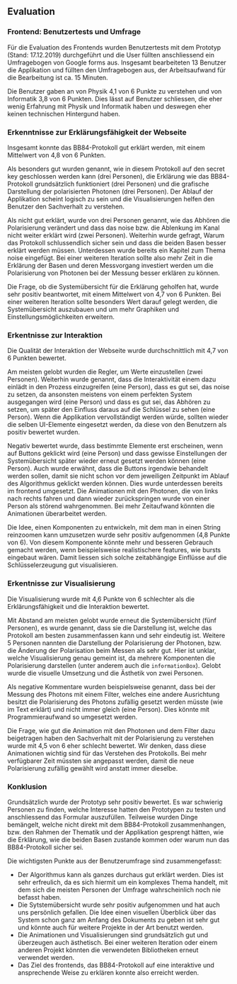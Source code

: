 ## Evaluation

### Frontend: Benutzertests und Umfrage

Für die Evaluation des Frontends wurden Benutzertests mit dem Prototyp (Stand: 17.12.2019) durchgeführt und die User füllten anschliessend ein Umfragebogen von Google forms aus. Insgesamt bearbeiteten 13 Benutzer die Applikation und füllten den Umfragebogen aus, der Arbeitsaufwand für die Bearbeitung ist ca. 15 Minuten.

Die Benutzer gaben an von Physik 4,1 von 6 Punkte zu verstehen und von Informatik 3,8 von 6 Punkten. Dies lässt auf Benutzer schliessen, die eher wenig Erfahrung mit Physik und Informatik haben und deswegen eher keinen technischen Hintergund haben.

### Erkenntnisse zur Erklärungsfähigkeit der Webseite

Insgesamt konnte das BB84-Protokoll gut erklärt werden, mit einem Mittelwert von 4,8 von 6 Punkten.

Als besonders gut wurden genannt, wie in diesem Protokoll auf den secret key geschlossen werden kann (drei Personen), die Erklärung wie das BB84-Protokoll grundsätzlich funktioniert (drei Personen) und die grafische Darstellung der polarisierten Photonen (drei Personen). Der Ablauf der Applikation scheint logisch zu sein und die Visualisierungen helfen den Benutzer den Sachverhalt zu verstehen.

Als nicht gut erklärt, wurde von drei Personen genannt, wie das Abhören die Polarisierung verändert und dass das noise bzw. die Ablenkung im Kanal nicht weiter erklärt wird (zwei Personen). Weiterhin wurde gefragt, Warum das Protokoll schlussendlich sicher sein und dass die beiden Basen besser erklärt werden müssen. Unterdessen wurde bereits ein Kapitel zum Thema noise eingefügt. Bei einer weiteren Iteration sollte also mehr Zeit in die Erklärung der Basen und deren Messvorgang investiert werden um die Polarisierung von Photonen bei der Messung besser erklären zu können.

Die Frage, ob die Systemübersicht für die Erklärung geholfen hat, wurde sehr positiv beantwortet, mit einem Mittelwert von 4,7 von 6 Punkten. Bei einer weiteren Iteration sollte besonders Wert darauf gelegt werden, die Systemübersicht auszubauen und um mehr Graphiken und Einstellungsmöglichkeiten erweitern.

### Erkentnisse zur Interaktion

Die Qualität der Interaktion der Webseite wurde durchschnittlich mit 4,7 von 6 Punkten bewertet.

Am meisten gelobt wurden die Regler, um Werte einzustellen (zwei Personen). Weiterhin wurde genannt, dass die Interaktivität einem dazu einlädt in den Prozess einzugreifen (eine Person), dass es gut sei, das noise zu setzen, da ansonsten meistens von einem perfekten System ausgegangen wird (eine Person) und dass es gut sei, das Abhören zu setzen, um später den Einfluss daraus auf die Schlüssel zu sehen (eine Person). Wenn die Applikation vervollständigt werden würde, sollten wieder die selben UI-Elemente eingesetzt werden, da diese von den Benutzern als positiv bewertet wurden.

Negativ bewertet wurde, dass bestimmte Elemente erst erscheinen, wenn auf Buttons geklickt wird (eine Person) und dass gewisse Einstellungen der Systemübersicht später wieder erneut gesetzt werden können (eine Person). Auch wurde erwähnt, dass die Buttons irgendwie behandelt werden sollen, damit sie nicht schon vor dem jeweiligen Zeitpunkt im Ablauf des Algorithmus geklickt werden können. Dies wurde unterdessen bereits im frontend umgesetzt. Die Animationen mit den Photonen, die von links nach rechts fahren und dann wieder zurückspringen wurde von einer Person als störend wahrgenommen. Bei mehr Zeitaufwand könnten die Animationen überarbeitet werden.

Die Idee, einen Komponenten zu entwickeln, mit dem man in einen String reinzoomen kann umzusetzen wurde sehr positiv aufgenommen (4,8 Punkte von 6). Von diesem Komponente könnte mehr und besseren Gebrauch gemacht werden, wenn beispielsweise realistischere features, wie bursts eingebaut wären. Damit liessen sich solche zeitabhängige Einflüsse auf die Schlüsselerzeugung gut visualisieren.

### Erkentnisse zur Visualisierung

Die Visualisierung wurde mit 4,6 Punkte von 6 schlechter als die Erklärungsfähigkeit und die Interaktion bewertet.

Mit Abstand am meisten gelobt wurde erneut die Systemübersicht (fünf Personen), es wurde genannt, dass sie die Darstellung ist, welche das Protokoll am besten zusammenfassen kann und sehr eindeutig ist. Weitere 5 Personen nannten die Darstellung der Polarisierung der Photonen, bzw. die Änderung der Polarisation beim Messen als sehr gut. Hier ist unklar, welche Visualisierung genau gemeint ist, da mehrere Komponenten die Polarisierung darstellen (unter anderem auch die `informationBox`). Gelobt wurde die visuelle Umsetzung und die Ästhetik von zwei Personen.

Als negative Kommentare wurden beispielsweise genannt, dass bei der Messung des Photons mit einem Filter, welches eine andere Ausrichtung besitzt die Polarisierung des Photons zufällig gesetzt werden müsste (wie im Text erklärt) und nicht immer gleich (eine Person). Dies könnte mit Programmieraufwand so umgesetzt werden.

Die Frage, wie gut die Animation mit den Photonen und dem Filter dazu beigetragen haben den Sachverhalt mit der Polarisierung zu verstehen wurde mit 4,5 von 6 eher schlecht bewertet. Wir denken, dass diese Animationen wichtig sind für das Verstehen des Protokolls. Bei mehr verfügbarer Zeit müssten sie angepasst werden, damit die neue Polarisierung zufällig gewählt wird anstatt immer dieselbe.

### Konklusion

Grundsätzlich wurde der Prototyp sehr positiv bewertet. Es war schwierig Personen zu finden, welche Interesse hatten den Prototypen zu testen und anschliessend das Formular auszufüllen. Teilweise wurden Dinge bemängelt, welche nicht direkt mit dem BB84-Protokoll zusammenhangen, bzw. den Rahmen der Thematik und der Applikation gesprengt hätten, wie die Erklärung, wie die beiden Basen zustande kommen oder warum nun das BB84-Protokoll sicher sei.

Die wichtigsten Punkte aus der Benutzerumfrage sind zusammengefasst:

* Der Algorithmus kann als ganzes durchaus gut erklärt werden. Dies ist sehr erfreulich, da es sich hiermit um ein komplexes Thema handelt, mit dem sich die meisten Personen der Umfrage wahrscheinlich noch nie befasst haben.
* Die Sytstemübersicht wurde sehr positiv aufgenommen und hat auch uns persönlich gefallen. Die Idee einen visuellen Überblick über das System schon ganz am Anfang des Dokuments zu geben ist sehr gut und könnte auch für weitere Projekte in der Art benutzt werden.
* Die Animationen und Visualisierungen sind grundsätzlich gut und überzeugen auch ästhetisch. Bei einer weiteren Iteration oder einem anderen Projekt könnten die verwendeten Bibliotheken erneut verwendet werden.
* Das Ziel des frontends, das BB84-Protokoll auf eine interaktive und ansprechende Weise zu erklären konnte also erreicht werden.
